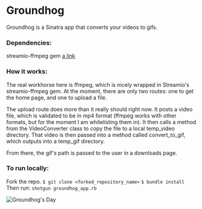 # Groundhog

Groundhog is a Sinatra app that converts your videos to gifs.

### Dependencies:
streamio-ffmpeg gem
[a link](https://github.com/streamio/streamio-ffmpeg )

### How it works:
The real workhorse here is ffmpeg, which is nicely wrapped in Streamio's streamio-ffmpeg gem. At the moment, there are only two routes: one to get the home page, and one to upload a file.

The upload route does more than it really should right now. It posts a video file, which is validated to be in mp4 format (ffmpeg works with other formats, but for the moment I am whitelisting them in). It then calls a method from the VideoConverter class to copy the file to a local temp_video directory. That video is then passed into a method called convert_to_gif, which outputs into a temp_gif directory.

From there, the gif's path is passed to the user in a downloads page.

### To run locally:
Fork the repo.
`$ git clone <forked_repository_name>`
`$ bundle install`
Then run:
`shotgun groundhog_app.rb`


![Groundhog's Day](http://img.pandawhale.com/post-38185-dont-drive-angry-gif-Bill-Murr-du2W.gif)
